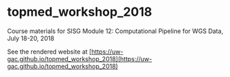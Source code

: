# topmed_workshop_2018
Course materials for SISG Module 12: Computational Pipeline for WGS Data, July 18-20, 2018


See the rendered website at
[https://uw-gac.github.io/topmed_workshop_2018](https://uw-gac.github.io/topmed_workshop_2018)
